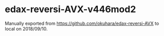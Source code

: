 # edax-reversi-AVX-v446mod2
Manually exported from https://github.com/okuhara/edax-reversi-AVX to local on 2018/09/10.
